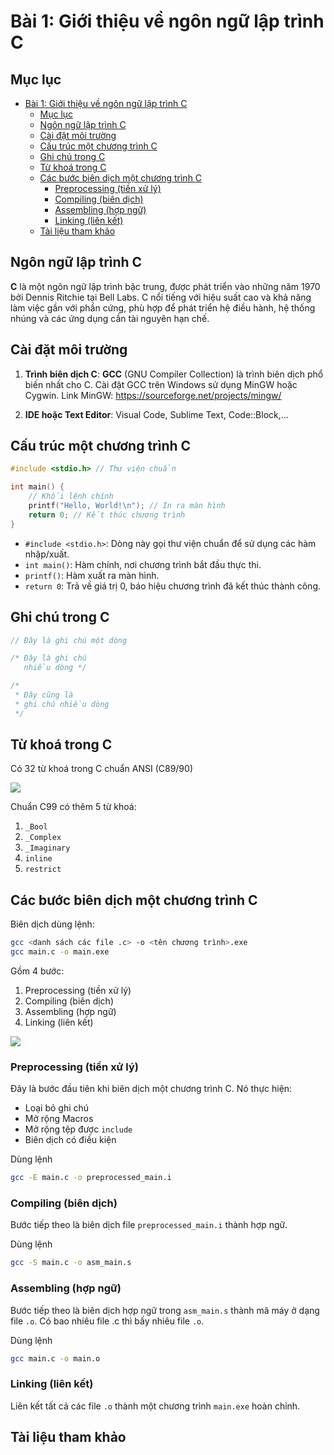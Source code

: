# Bài 1: Giới thiệu về ngôn ngữ lập trình C

## Mục lục

- [Bài 1: Giới thiệu về ngôn ngữ lập trình C](#bài-1-giới-thiệu-về-ngôn-ngữ-lập-trình-c)
	- [Mục lục](#mục-lục)
	- [Ngôn ngữ lập trình C](#ngôn-ngữ-lập-trình-c)
	- [Cài đặt môi trường](#cài-đặt-môi-trường)
	- [Cấu trúc một chương trình C](#cấu-trúc-một-chương-trình-c)
	- [Ghi chú trong C](#ghi-chú-trong-c)
	- [Từ khoá trong C](#từ-khoá-trong-c)
	- [Các bước biên dịch một chương trình C](#các-bước-biên-dịch-một-chương-trình-c)
		- [Preprocessing (tiền xử lý)](#preprocessing-tiền-xử-lý)
		- [Compiling (biên dịch)](#compiling-biên-dịch)
		- [Assembling (hợp ngữ)](#assembling-hợp-ngữ)
		- [Linking (liên kết)](#linking-liên-kết)
	- [Tài liệu tham khảo](#tài-liệu-tham-khảo)

## Ngôn ngữ lập trình C

**C** là một ngôn ngữ lập trình bậc trung, được phát triển vào những năm 1970 bởi Dennis Ritchie tại Bell Labs. C nổi tiếng với hiệu suất cao và khả năng làm việc gần với phần cứng, phù hợp để phát triển hệ điều hành, hệ thống nhúng và các ứng dụng cần tài nguyên hạn chế.

## Cài đặt môi trường

1. **Trình biên dịch C**: **GCC** (GNU Compiler Collection) là trình biên dịch phổ biến nhất cho C. Cài đặt GCC trên Windows sử dụng MinGW hoặc Cygwin. Link MinGW: https://sourceforge.net/projects/mingw/

2. **IDE hoặc Text Editor**: Visual Code, Sublime Text, Code::Block,...

## Cấu trúc một chương trình C

```c++
#include <stdio.h> // Thư viện chuẩn

int main() {
    // Khối lệnh chính
    printf("Hello, World!\n"); // In ra màn hình
    return 0; // Kết thúc chương trình
}
```

- `#include <stdio.h>`: Dòng này gọi thư viện chuẩn để sử dụng các hàm nhập/xuất.
- `int main()`: Hàm chính, nơi chương trình bắt đầu thực thi.
- `printf()`: Hàm xuất ra màn hình.
- `return 0`: Trả về giá trị 0, báo hiệu chương trình đã kết thúc thành công.

## Ghi chú trong C

```c++
// Đây là ghi chú một dòng

/* Đây là ghi chú
   nhiều dòng */

/* 
 * Đây cũng là
 * ghi chú nhiều dòng
 */
```

## Từ khoá trong C

Có 32 từ khoá trong C chuẩn ANSI (C89/90)

![](https://www.codingeek.com/wp-content/uploads/2016/11/keywords.png)

Chuẩn C99 có thêm 5 từ khoá:
1. `_Bool`
2. `_Complex`
3. `_Imaginary`
4. `inline`
5. `restrict`

## Các bước biên dịch một chương trình C

Biên dịch dùng lệnh:

```bash
gcc <danh sách các file .c> -o <tên chương trình>.exe
gcc main.c -o main.exe
```

Gồm 4 bước:

1. Preprocessing (tiền xử lý)
2. Compiling (biên dịch)
3. Assembling (hợp ngữ)
4. Linking (liên kết)

![](https://media.geeksforgeeks.org/wp-content/uploads/20230404112946/Compilation-Process-in-C.png)

### Preprocessing (tiền xử lý)

Đây là bước đầu tiên khi biên dịch một chương trình C. Nó thực hiện:

- Loại bỏ ghi chú
- Mở rộng Macros
- Mở rộng tệp được `include`
- Biên dịch có điều kiện

Dùng lệnh

```bash
gcc -E main.c -o preprocessed_main.i
```

### Compiling (biên dịch)

Bước tiếp theo là biên dịch file `preprocessed_main.i` thành hợp ngữ.

Dùng lệnh

```bash
gcc -S main.c -o asm_main.s
```

### Assembling (hợp ngữ)

Bước tiếp theo là biên dịch hợp ngữ trong `asm_main.s` thành mã máy ở dạng file `.o`. Có bao nhiêu file .c thì bấy nhiêu file `.o`.

Dùng lệnh

```bash
gcc main.c -o main.o
```

### Linking (liên kết)

Liên kết tất cả các file `.o` thành một chương trình `main.exe` hoàn chỉnh.

## Tài liệu tham khảo